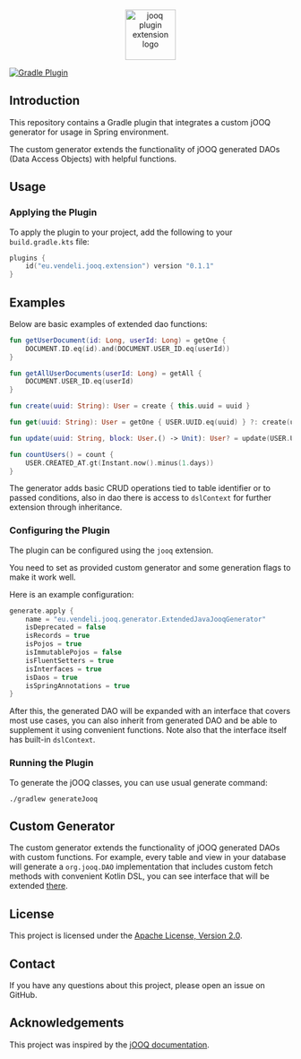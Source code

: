 [version]: 0.1.0

<br/>
<p align="center">
    <img src="https://github.com/vendelieu/telegram-bot/assets/3987067/a96e2a39-60f2-4d7a-8270-a0c60d4fe6c3" height="90" alt="jooq plugin extension logo" />
</p>

[![Gradle Plugin](https://img.shields.io/gradle-plugin-portal/v/eu.vendeli.jooq.extension?label=Gradle&logo=gradle)](https://plugins.gradle.org/plugin/eu.vendeli.jooq.extension)

## Introduction

This repository contains a Gradle plugin that integrates a custom jOOQ generator for usage in Spring environment.

The custom generator extends the functionality of jOOQ generated DAOs (Data Access Objects) with helpful functions.

## Usage

### Applying the Plugin

To apply the plugin to your project, add the following to your `build.gradle.kts` file:

```kotlin
plugins {
    id("eu.vendeli.jooq.extension") version "0.1.1"
}
```

## Examples

Below are basic examples of extended dao functions:

```kotlin
fun getUserDocument(id: Long, userId: Long) = getOne {
    DOCUMENT.ID.eq(id).and(DOCUMENT.USER_ID.eq(userId))
}

fun getAllUserDocuments(userId: Long) = getAll {
    DOCUMENT.USER_ID.eq(userId)
}

fun create(uuid: String): User = create { this.uuid = uuid }

fun get(uuid: String): User = getOne { USER.UUID.eq(uuid) } ?: create(uuid)

fun update(uuid: String, block: User.() -> Unit): User? = update(USER.UUID.eq(uuid), block)

fun countUsers() = count {
    USER.CREATED_AT.gt(Instant.now().minus(1.days))
}
```

The generator adds basic CRUD operations tied to table identifier or to passed conditions, also in dao there is access to `dslContext` for further extension through inheritance.

### Configuring the Plugin

The plugin can be configured using the `jooq` extension.

You need to set as provided custom generator and some
generation flags to make it work well.

Here is an example configuration:

```kotlin
generate.apply {
    name = "eu.vendeli.jooq.generator.ExtendedJavaJooqGenerator"
    isDeprecated = false
    isRecords = true
    isPojos = true
    isImmutablePojos = false
    isFluentSetters = true
    isInterfaces = true
    isDaos = true
    isSpringAnnotations = true
}
```

After this, the generated DAO will be expanded with an interface that covers most use cases,
you can also inherit from generated DAO and be able to supplement it using convenient functions.
Note also that the interface itself has built-in `dslContext`.

### Running the Plugin

To generate the jOOQ classes, you can use usual generate command:

```shell
./gradlew generateJooq
```

## Custom Generator

The custom generator extends the functionality of jOOQ generated DAOs with custom functions. For example, every table
and view in your database will generate a `org.jooq.DAO` implementation that includes custom fetch
methods with convenient Kotlin DSL, you can see interface that will be
extended [there](https://github.com/vendelieu/jooq-extension/blob/master/src/main/resources/DAOExtendedImpl.kt).

## License

This project is licensed under the [Apache License, Version 2.0](LICENSE).

## Contact

If you have any questions about this project, please open an issue on GitHub.

## Acknowledgements

This project was inspired by
the  [jOOQ documentation](https://www.jooq.org/doc/latest/manual/code-generation/codegen-configuration/).
